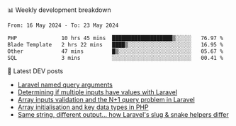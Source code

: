📊 Weekly development breakdown
<!--START_SECTION:waka-->

```txt
From: 16 May 2024 - To: 23 May 2024

PHP              10 hrs 45 mins  ███████████████████▒░░░░░   76.97 %
Blade Template   2 hrs 22 mins   ████▒░░░░░░░░░░░░░░░░░░░░   16.95 %
Other            47 mins         █▒░░░░░░░░░░░░░░░░░░░░░░░   05.67 %
SQL              3 mins          ░░░░░░░░░░░░░░░░░░░░░░░░░   00.41 %
```

<!--END_SECTION:waka-->

📕 Latest DEV posts
<!-- BLOG-POST-LIST:START -->
- [Laravel named query arguments](https://dev.to/michaelvickersuk/laravel-named-query-arguments-28kd)
- [Determining if multiple inputs have values with Laravel](https://dev.to/michaelvickersuk/determining-if-multiple-inputs-have-values-with-laravel-km6)
- [Array inputs validation and the N+1 query problem in Laravel](https://dev.to/michaelvickersuk/array-inputs-validation-and-the-n1-query-problem-in-laravel-2agb)
- [Array initialisation and key data types in PHP](https://dev.to/michaelvickersuk/array-initialisation-and-key-data-types-in-php-1e5b)
- [Same string, different output... how Laravel&#39;s slug &amp; snake helpers differ](https://dev.to/michaelvickersuk/same-string-different-output-how-laravels-slug-snake-helpers-differ-1ccj)
<!-- BLOG-POST-LIST:END -->
